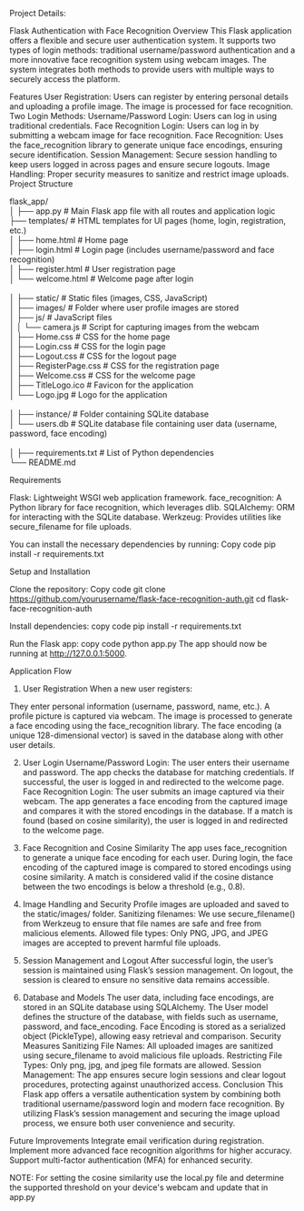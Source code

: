 Project Details:

Flask Authentication with Face Recognition
Overview
This Flask application offers a flexible and secure user authentication system. It supports two types of login methods: traditional username/password authentication and a more innovative face recognition system using webcam images. The system integrates both methods to provide users with multiple ways to securely access the platform.

Features
User Registration: Users can register by entering personal details and uploading a profile image. The image is processed for face recognition.
Two Login Methods:
Username/Password Login: Users can log in using traditional credentials.
Face Recognition Login: Users can log in by submitting a webcam image for face recognition.
Face Recognition: Uses the face_recognition library to generate unique face encodings, ensuring secure identification.
Session Management: Secure session handling to keep users logged in across pages and ensure secure logouts.
Image Handling: Proper security measures to sanitize and restrict image uploads.
Project Structure
<p>
flask_app/<br>
│
├── app.py                # Main Flask app file with all routes and application logic<br>
├── templates/            # HTML templates for UI pages (home, login, registration, etc.)<br>
│   ├── home.html         # Home page<br>
│   ├── login.html        # Login page (includes username/password and face recognition)<br>
│   ├── register.html     # User registration page<br>
│   └── welcome.html      # Welcome page after login<br><br>
│
├── static/               # Static files (images, CSS, JavaScript)<br>
│   ├── images/           # Folder where user profile images are stored<br>
│   ├── js/               # JavaScript files<br>
│   │   └── camera.js     # Script for capturing images from the webcam<br>
│   ├── Home.css          # CSS for the home page<br>
│   ├── Login.css         # CSS for the login page<br>
│   ├── Logout.css        # CSS for the logout page<br>
│   ├── RegisterPage.css  # CSS for the registration page<br>
│   ├── Welcome.css       # CSS for the welcome page<br>
│   ├── TitleLogo.ico     # Favicon for the application<br>
│   └── Logo.jpg          # Logo for the application<br><br>
│
├── instance/             # Folder containing SQLite database<br>
│   └── users.db          # SQLite database file containing user data (username, password, face encoding)<br><br>
│
├── requirements.txt      # List of Python dependencies<br>
└── README.md<br>
</p>
Requirements

Flask: Lightweight WSGI web application framework.
face_recognition: A Python library for face recognition, which leverages dlib.
SQLAlchemy: ORM for interacting with the SQLite database.
Werkzeug: Provides utilities like secure_filename for file uploads.


You can install the necessary dependencies by running:
Copy code
pip install -r requirements.txt

Setup and Installation

Clone the repository:
Copy code
git clone https://github.com/yourusername/flask-face-recognition-auth.git
cd flask-face-recognition-auth

Install dependencies:
copy code
pip install -r requirements.txt

Run the Flask app:
copy code
python app.py
The app should now be running at http://127.0.0.1:5000.



Application Flow
1. User Registration
When a new user registers:

They enter personal information (username, password, name, etc.).
A profile picture is captured via webcam.
The image is processed to generate a face encoding using the face_recognition library.
The face encoding (a unique 128-dimensional vector) is saved in the database along with other user details.

2. User Login
Username/Password Login:
The user enters their username and password.
The app checks the database for matching credentials. If successful, the user is logged in and redirected to the welcome page.
Face Recognition Login:
The user submits an image captured via their webcam.
The app generates a face encoding from the captured image and compares it with the stored encodings in the database.
If a match is found (based on cosine similarity), the user is logged in and redirected to the welcome page.

3. Face Recognition and Cosine Similarity
The app uses face_recognition to generate a unique face encoding for each user.
During login, the face encoding of the captured image is compared to stored encodings using cosine similarity.
A match is considered valid if the cosine distance between the two encodings is below a threshold (e.g., 0.8).

4. Image Handling and Security
Profile images are uploaded and saved to the static/images/ folder.
Sanitizing filenames: We use secure_filename() from Werkzeug to ensure that file names are safe and free from malicious elements.
Allowed file types: Only PNG, JPG, and JPEG images are accepted to prevent harmful file uploads.

5. Session Management and Logout
After successful login, the user’s session is maintained using Flask’s session management.
On logout, the session is cleared to ensure no sensitive data remains accessible.

6. Database and Models
The user data, including face encodings, are stored in an SQLite database using SQLAlchemy.
The User model defines the structure of the database, with fields such as username, password, and face_encoding.
Face Encoding is stored as a serialized object (PickleType), allowing easy retrieval and comparison.
Security Measures
Sanitizing File Names: All uploaded images are sanitized using secure_filename to avoid malicious file uploads.
Restricting File Types: Only png, jpg, and jpeg file formats are allowed.
Session Management: The app ensures secure login sessions and clear logout procedures, protecting against unauthorized access.
Conclusion
This Flask app offers a versatile authentication system by combining both traditional username/password login and modern face recognition. By utilizing Flask’s session management and securing the image upload process, we ensure both user convenience and security.

Future Improvements
Integrate email verification during registration.
Implement more advanced face recognition algorithms for higher accuracy.
Support multi-factor authentication (MFA) for enhanced security.

<IMPORTANT>
NOTE:
For setting the cosine similarity use the local.py file and determine the supported threshold on your device's webcam and update that in app.py
